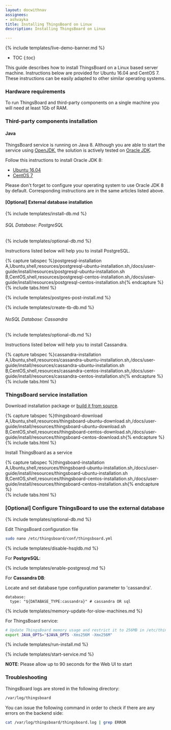 ```yaml
---
layout: docwithnav
assignees:
- ashvayka
title: Installing ThingsBoard on Linux
description: Installing ThingsBoard on Linux

---
```


{% include templates/live-demo-banner.md %}

* TOC
{:toc}

This guide describes how to install ThingsBoard on a Linux based server machine.
Instructions below are provided for Ubuntu 16.04 and CentOS 7. 
These instructions can be easily adapted to other similar operating	 systems. 

### Hardware requirements

To run ThingsBoard and third-party components on a single machine you will need at least 1Gb of RAM.

### Third-party components installation

#### Java

ThingsBoard service is running on Java 8. 
Although you are able to start the service using [OpenJDK](http://openjdk.java.net/), 
the solution is actively tested on [Oracle JDK](http://www.oracle.com/technetwork/java/javase/overview/index.html).

Follow this instructions to install Oracle JDK 8:

 - [Ubuntu 16.04](https://www.digitalocean.com/community/tutorials/how-to-install-java-with-apt-get-on-ubuntu-16-04#installing-the-oracle-jdk)
 - [CentOS 7](https://www.digitalocean.com/community/tutorials/how-to-install-java-on-centos-and-fedora#install-oracle-java-8)

Please don't forget to configure your operating system to use Oracle JDK 8 by default. 
Corresponding instructions are in the same articles listed above.


#### [Optional] External database installation

{% include templates/install-db.md %}

###### SQL Database: PostgreSQL

{% include templates/optional-db.md %}

Instructions listed below will help you to install PostgreSQL.

{% capture tabspec %}postgresql-installation
A,Ubuntu,shell,resources/postgresql-ubuntu-installation.sh,/docs/user-guide/install/resources/postgresql-ubuntu-installation.sh
B,CentOS,shell,resources/postgresql-centos-installation.sh,/docs/user-guide/install/resources/postgresql-centos-installation.sh{% endcapture %}  
{% include tabs.html %}   


{% include templates/postgres-post-install.md %}

{% include templates/create-tb-db.md %}

###### NoSQL Database: Cassandra

{% include templates/optional-db.md %}

Instructions listed below will help you to install Cassandra.

{% capture tabspec %}cassandra-installation
A,Ubuntu,shell,resources/cassandra-ubuntu-installation.sh,/docs/user-guide/install/resources/cassandra-ubuntu-installation.sh
B,CentOS,shell,resources/cassandra-centos-installation.sh,/docs/user-guide/install/resources/cassandra-centos-installation.sh{% endcapture %}  
{% include tabs.html %}

### ThingsBoard service installation

Download installation package or [build it from source](/docs/user-guide/install/building-from-source).

{% capture tabspec %}thingsboard-download
A,Ubuntu,shell,resources/thingsboard-ubuntu-download.sh,/docs/user-guide/install/resources/thingsboard-ubuntu-download.sh
B,CentOS,shell,resources/thingsboard-centos-download.sh,/docs/user-guide/install/resources/thingsboard-centos-download.sh{% endcapture %}  
{% include tabs.html %}

Install ThingsBoard as a service

{% capture tabspec %}thingsboard-installation
A,Ubuntu,shell,resources/thingsboard-ubuntu-installation.sh,/docs/user-guide/install/resources/thingsboard-ubuntu-installation.sh
B,CentOS,shell,resources/thingsboard-centos-installation.sh,/docs/user-guide/install/resources/thingsboard-centos-installation.sh{% endcapture %}  
{% include tabs.html %}

### [Optional] Configure ThingsBoard to use the external database
 
{% include templates/optional-db.md %} 
 
Edit ThingsBoard configuration file 

```bash 
sudo nano /etc/thingsboard/conf/thingsboard.yml
```

{% include templates/disable-hsqldb.md %} 

For **PostgreSQL**:

{% include templates/enable-postgresql.md %} 

For **Cassandra DB**:

Locate and set database type configuration parameter to 'cassandra'.
 
```text
database:
  type: "${DATABASE_TYPE:cassandra}" # cassandra OR sql
```

{% include templates/memory-update-for-slow-machines.md %} 

For ThingsBoard service:

```bash
# Update ThingsBoard memory usage and restrict it to 256MB in /etc/thingsboard/conf/thingsboard.conf
export JAVA_OPTS="$JAVA_OPTS -Xms256M -Xmx256M"
```

{% include templates/run-install.md %} 

{% include templates/start-service.md %}

**NOTE**: Please allow up to 90 seconds for the Web UI to start

### Troubleshooting

ThingsBoard logs are stored in the following directory:
 
```bash
/var/log/thingsboard
```

You can issue the following command in order to check if there are any errors on the backend side:
 
```bash
cat /var/log/thingsboard/thingsboard.log | grep ERROR
```
